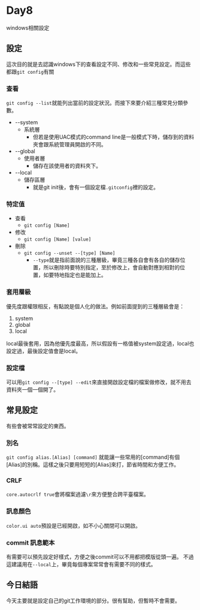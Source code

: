 # Day8
windows相關設定
 
## 設定
這次目的就是去認識windows下的查看設定不同、修改和一些常見設定。而這些都跟`git config`有關

### 查看
`git config --list`就能列出當前的設定狀況。而接下來要介紹三種常見分類參數。
- --system
  - 系統層
    - 但若是使用UAC模式的command line是一般模式下時，儲存到的資料夾會跟系統管理員開啟的不同。
- --global
  - 使用者層
    - 儲存在該使用者的資料夾下。
- --local
  - 儲存區層
    - 就是git init後，會有一個設定檔`.gitconfig`裡的設定。


### 特定值
- 查看
  - `git config [Name]`
- 修改
  - `git config [Name] [value]`
- 刪除
  - `git config --unset --[type] [Name]`
    - `--type`就是指前面說的三種層級，畢竟三種各自會有各自的儲存位置，所以刪除時要特別指定，至於修改上，會自動對應到相對的位置，如要特地指定也是能加上。

### 套用層級
優先度跟權限相反，有點說是個人化的做法。例如前面提到的三種層級會是：
1. system
2. global
3. local

local最後套用，因為他優先度最高，所以假設有一格值被system設定過，local也設定過，最後設定值會是local。

### 設定檔
可以用`git config --[type] --edit`來直接開啟設定檔的檔案做修改，就不用去資料夾一個一個開了。

## 常見設定
有些會被常常設定的東西。

### 別名
`git config alias.[Alias] [command]` 就能讓一些常用的[command]有個[Alias]的別稱。這樣之後只要用短短的[Alias]來打，節省時間和方便工作。

### CRLF
`core.autocrlf true`會將檔案過濾`\r`來方便整合跨平臺檔案。

### 訊息顏色
`color.ui auto`預設是已經開啟，如不小心關閉可以開啟。

### commit 訊息範本
有需要可以預先設定好樣式，方便之後commit可以不用都把模版從頭一遍。
不過這建議用在`--local`上，畢竟每個專案常常會有需要不同的樣式。

## 今日結語
今天主要就是設定自己的git工作環境的部分。很有幫助，但暫時不會需要。
